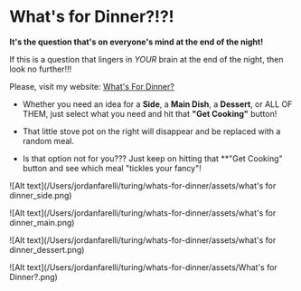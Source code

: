 # What's for Dinner?!?!

**It's the question that's on everyone's mind at the end of the night!**

If this is a question that lingers in *YOUR* brain at the end of the night, then look no further!!!

Please, visit my website: [What's For Dinner?](https://jfarelli.github.io/whats-for-dinner/)

* Whether you need an idea for a **Side**, a **Main Dish**, a **Dessert**, or ALL OF THEM, just select what you need and hit that **"Get Cooking"** button!

* That little stove pot on the right will disappear and be replaced with a random meal.

* Is that option not for you??? Just keep on hitting that **"Get Cooking" button and see which meal "tickles your fancy"!

![Alt text](/Users/jordanfarelli/turing/whats-for-dinner/assets/what's for dinner_side.png)

![Alt text](/Users/jordanfarelli/turing/whats-for-dinner/assets/what's for dinner_main.png)

![Alt text](/Users/jordanfarelli/turing/whats-for-dinner/assets/what's for dinner_dessert.png)

![Alt text](/Users/jordanfarelli/turing/whats-for-dinner/assets/What's for Dinner?.png)
